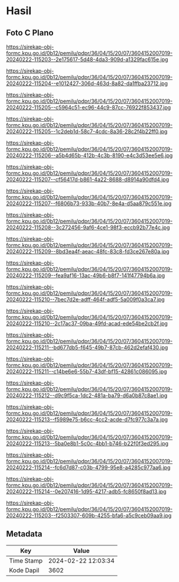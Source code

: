 # Hasil

## Foto C Plano

https://sirekap-obj-formc.kpu.go.id/0b12/pemilu/pdpr/36/04/15/20/07/3604152007019-20240222-115203--2e175617-5d48-4da3-909d-a1329fac615e.jpg

https://sirekap-obj-formc.kpu.go.id/0b12/pemilu/pdpr/36/04/15/20/07/3604152007019-20240222-115204--e1012427-306d-463d-8a82-da1ffba23712.jpg

https://sirekap-obj-formc.kpu.go.id/0b12/pemilu/pdpr/36/04/15/20/07/3604152007019-20240222-115205--c5964c51-ec96-44c9-87cc-76922f853437.jpg

https://sirekap-obj-formc.kpu.go.id/0b12/pemilu/pdpr/36/04/15/20/07/3604152007019-20240222-115205--1c2deb1d-58c7-4cdc-8a36-28c2f4b22ff0.jpg

https://sirekap-obj-formc.kpu.go.id/0b12/pemilu/pdpr/36/04/15/20/07/3604152007019-20240222-115206--a5b4d65b-412b-4c3b-8190-e4c3d53ee5e6.jpg

https://sirekap-obj-formc.kpu.go.id/0b12/pemilu/pdpr/36/04/15/20/07/3604152007019-20240222-115207--cf56417d-b861-4a22-8688-d8914a90dfd4.jpg

https://sirekap-obj-formc.kpu.go.id/0b12/pemilu/pdpr/36/04/15/20/07/3604152007019-20240222-115207--f6806b73-933b-40b7-8e4a-d5aa879c551e.jpg

https://sirekap-obj-formc.kpu.go.id/0b12/pemilu/pdpr/36/04/15/20/07/3604152007019-20240222-115208--3c272456-9af6-4ce1-98f3-eccb92b77e4c.jpg

https://sirekap-obj-formc.kpu.go.id/0b12/pemilu/pdpr/36/04/15/20/07/3604152007019-20240222-115209--8bd3ea4f-aeac-48fc-83c8-fd3ce267e80a.jpg

https://sirekap-obj-formc.kpu.go.id/0b12/pemilu/pdpr/36/04/15/20/07/3604152007019-20240222-115209--fea9af16-13ac-49b6-b8f7-141f47794b6a.jpg

https://sirekap-obj-formc.kpu.go.id/0b12/pemilu/pdpr/36/04/15/20/07/3604152007019-20240222-115210--7bec7d2e-adff-464f-adf5-5a009f0a3ca7.jpg

https://sirekap-obj-formc.kpu.go.id/0b12/pemilu/pdpr/36/04/15/20/07/3604152007019-20240222-115210--2c17ac37-09ba-49fd-acad-ede54be2cb2f.jpg

https://sirekap-obj-formc.kpu.go.id/0b12/pemilu/pdpr/36/04/15/20/07/3604152007019-20240222-115211--bd677db5-f645-49b7-87cb-462d2efaf430.jpg

https://sirekap-obj-formc.kpu.go.id/0b12/pemilu/pdpr/36/04/15/20/07/3604152007019-20240222-115211--c14be6e6-55b7-43df-bf15-42861c086095.jpg

https://sirekap-obj-formc.kpu.go.id/0b12/pemilu/pdpr/36/04/15/20/07/3604152007019-20240222-115212--d9c9f5ca-1dc2-481a-ba79-d6a0b87c8ae1.jpg

https://sirekap-obj-formc.kpu.go.id/0b12/pemilu/pdpr/36/04/15/20/07/3604152007019-20240222-115213--f5989e75-b6cc-4cc2-acde-d7fc977c3a7a.jpg

https://sirekap-obj-formc.kpu.go.id/0b12/pemilu/pdpr/36/04/15/20/07/3604152007019-20240222-115213--5ba0e8b1-5c0c-4bb1-b746-b22f0f3ed295.jpg

https://sirekap-obj-formc.kpu.go.id/0b12/pemilu/pdpr/36/04/15/20/07/3604152007019-20240222-115214--fc6d7d87-c03b-4799-95e8-a4285c977aa6.jpg

https://sirekap-obj-formc.kpu.go.id/0b12/pemilu/pdpr/36/04/15/20/07/3604152007019-20240222-115214--0e207416-1d95-4217-adb5-fc8650f8ad13.jpg

https://sirekap-obj-formc.kpu.go.id/0b12/pemilu/pdpr/36/04/15/20/07/3604152007019-20240222-115203--f2503307-609b-4255-bfa6-a5c9ceb09aa9.jpg


## Metadata

| Key        | Value               |
| ---------- | ------------------- |
| Time Stamp | 2024-02-22 12:03:34 |
| Kode Dapil | 3602                |



